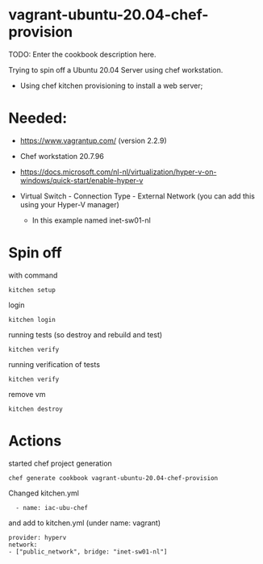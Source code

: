 # vagrant-ubuntu-20.04-chef-provision

TODO: Enter the cookbook description here.

Trying to spin off a Ubuntu 20.04 Server using chef workstation.
- Using chef kitchen provisioning to install a web server;

# Needed:
 - https://www.vagrantup.com/ (version 2.2.9)
 - Chef workstation 20.7.96
 - https://docs.microsoft.com/nl-nl/virtualization/hyper-v-on-windows/quick-start/enable-hyper-v

 - Virtual Switch - Connection Type - External Network (you can add this using your Hyper-V manager)
 	- In this example named inet-sw01-nl

# Spin off 
with command 
```
kitchen setup
```
login 
```
kitchen login
```
running tests (so destroy and rebuild and test)
```
kitchen verify
```
running verification of tests
```
kitchen verify
```
remove vm
```
kitchen destroy
```



# Actions

started chef project generation 
``` 
chef generate cookbook vagrant-ubuntu-20.04-chef-provision 
```
Changed kitchen.yml
```
  - name: iac-ubu-chef
```
and add to kitchen.yml (under name: vagrant)
```
provider: hyperv
network:
- ["public_network", bridge: "inet-sw01-nl"]
```
